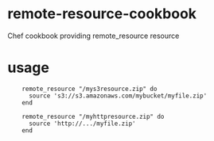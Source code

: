 # remote-resource-cookbook
Chef cookbook providing remote_resource resource

# usage
  
        remote_resource "/mys3resource.zip" do
          source 's3://s3.amazonaws.com/mybucket/myfile.zip'
        end
        
        remote_resource "/myhttpresource.zip" do
          source 'http://.../myfile.zip'
        end
